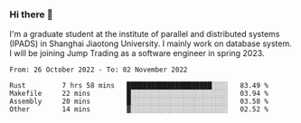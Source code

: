 ### Hi there 👋

I'm a graduate student at the institute of parallel and distributed systems (IPADS) in Shanghai Jiaotong University. I mainly work on database system. I will be joining Jump Trading as a software engineer in spring 2023.

<!--START_SECTION:waka-->

```text
From: 26 October 2022 - To: 02 November 2022

Rust         7 hrs 58 mins   █████████████████████░░░░   83.49 %
Makefile     22 mins         █░░░░░░░░░░░░░░░░░░░░░░░░   03.94 %
Assembly     20 mins         █░░░░░░░░░░░░░░░░░░░░░░░░   03.58 %
Other        14 mins         ▓░░░░░░░░░░░░░░░░░░░░░░░░   02.52 %
```

<!--END_SECTION:waka-->

<!--
**yqmmm/yqmmm** is a ✨ _special_ ✨ repository because its `README.md` (this file) appears on your GitHub profile.

Here are some ideas to get you started:

- 🔭 I’m currently working on ...
- 🌱 I’m currently learning ...
- 👯 I’m looking to collaborate on ...
- 🤔 I’m looking for help with ...
- 💬 Ask me about ...
- 📫 How to reach me: ...
- 😄 Pronouns: ...
- ⚡ Fun fact: ...
-->

